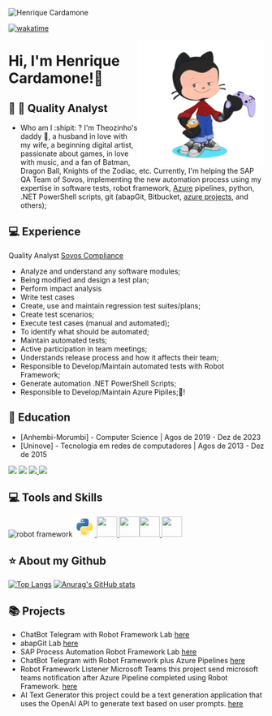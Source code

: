 <p align="left"><img src="https://komarev.com/ghpvc/?username=hcardamone&amp;label=Profile%20views&amp;color=0e75b6&amp;style=flat" alt="Henrique Cardamone" style="max-width: 100%;" /></p>

[![wakatime](https://wakatime.com/badge/user/8a01f836-1a55-4de2-8960-243fb914b697.svg)](https://wakatime.com/@8a01f836-1a55-4de2-8960-243fb914b697)

<img align="right" height="250" src="https://github.com/hcardamone/commun-imagecontents/blob/main/octocat-1656505344825.png" />

# Hi, I'm Henrique Cardamone!:metal:

## :muscle: :robot: Quality Analyst

- Who am I :shipit: ? I'm Theozinho's daddy 💙, a husband in love with my wife, a beginning digital artist, passionate about games, in love with music, and a fan of Batman, Dragon Ball, Knights of the Zodiac, etc.
Currently, I'm helping the SAP QA Team of Sovos, implementing the new automation process using my expertise in software tests, robot framework, [Azure](https://azure.microsoft.com/pt-br/) pipelines, python, .NET PowerShell scripts, git (abapGit, Bitbucket, [azure projects](azure.com/robotframework-selenium-roboCopChatBot-automation), and others);

## 💻 Experience

Quality Analyst
[Sovos Compliance](https://sovos.com/")
- Analyze and understand any software modules;
- Being modified and design a test plan;
- Perform impact analysis
- Write test cases
- Create, use and maintain regression test suites/plans;
- Create test scenarios;
- Execute test cases (manual and automated);
- To identify what should be automated;
- Maintain automated tests;
- Active participation in team meetings;
- Understands release process and how it affects their team;
- Responsible to Develop/Maintain automated tests with Robot Framework;
- Generate automation .NET PowerShell Scripts;
- Responsible to Develop/Maintain Azure Pipiles;:robot:!

## 📝 Education

- [Anhembi-Morumbi] - Computer Science | Agos de 2019 - Dez de 2023
- [Uninove] - Tecnologia em redes de computadores | Agos de 2013 - Dez de 2015

<p></p>
<div>
    <a href="mailto:henrique.cardamonetec@gmail.com"><img src="https://img.shields.io/badge/Gmail-D14836?style=for-the-badge&logo=gmail&logoColor=white" target="_blank" /></a>
    <a href="https://www.linkedin.com/in/henriquecardamone" target="_blank"><img src="https://img.shields.io/badge/-LinkedIn-%230077B5?style=for-the-badge&logo=linkedin&logoColor=white" target="_blank" /></a>
    <a href="mailto:henrique.cardamonetec@hotmail.com">
        <img src="https://img.shields.io/badge/Microsoft_Outlook-0078D4?style=for-the-badge&amp;logo=microsoft-outlook&amp;logoColor=white" style="max-width: 100%;" />
        <a href="https://gitlab.com/henrique.cardamonetec"><img src="https://img.shields.io/badge/GitLab-330F63?style=for-the-badge&amp;logo=gitlab&amp;logoColor=white" style="max-width: 100%;" /> </a>
    </a>
</div>


## 💻 Tools and Skills

<img
    src="https://camo.githubusercontent.com/7deda4901a446c74e93e7fd33bea431495932e49d60414ed5be8ee84c447f779/68747470733a2f2f75706c6f61642e77696b696d656469612e6f72672f77696b6970656469612f636f6d6d6f6e732f652f65342f526f626f742d6672616d65776f726b2d6c6f676f2e706e67"
    alt="robot framework"
    width="40"
    height="40"
    data-canonical-src="https://upload.wikimedia.org/wikipedia/commons/e/e4/Robot-framework-logo.png"
    style="max-width: 100%;"
/> <a href="https://www.docker.com/" rel="nofollow"> </a> <a href="https://www.python.org" rel="nofollow"><img src="https://raw.githubusercontent.com/devicons/devicon/master/icons/python/python-original.svg" alt="python" width="40" height="40" style="max-width: 100%;" /> <img src="https://upload.wikimedia.org/wikipedia/commons/thumb/5/59/SAP_2011_logo.svg/256px-SAP_2011_logo.svg.png" width="40" height="40" /> <img src="https://cdn.jsdelivr.net/gh/devicons/devicon/icons/git/git-plain.svg" width="40" height="40" /><img src="https://cdn.jsdelivr.net/gh/devicons/devicon/icons/azure/azure-original.svg" width="40" height="40" /> <img src="https://cdn.jsdelivr.net/gh/devicons/devicon/icons/microsoftsqlserver/microsoftsqlserver-plain-wordmark.svg" width="40" height="40" /> </a>

## ⭐ About my Github

<!-- <div>
    <a href="https://github.com/hcardamone">
        <img src="https://github-readme-stats.vercel.app/api/top-langs/?username=hcardamone&exclude_repo=github-readme-stats&theme=prussian" style="max-width: 100%;/>
        <a href="https://github.com/hcardamone"><img height="180em" src="https://github-readme-stats.vercel.app/api?username=hcardamone&show_icons=true&theme=prussian&include_all_commits=true&count_private=true" /> </a>
    </a>
</div> -->

[![Top Langs](https://github-readme-stats.vercel.app/api/top-langs/?username=hcardamone&show_icons=true&theme=outrun)](https://github.com/anuraghazra/github-readme-stats)
[![Anurag's GitHub stats](https://github-readme-stats.vercel.app/api?username=hcardamone&show_icons=true&theme=outrun)](https://github.com/hcardamone/github-readme-stats)
<!-- ![](https://github-readme-stats.vercel.app/api/wakatime?username=hcardamone&api_domain=wakapi.dev&bg_color=2D3748&title_color=2F855A&icon_color=2F855A&text_color=ffffff&custom_title=Wakapi%20Week%20Stats&layout=compact)
[![Henrique's wakatime stats](https://github-readme-stats.vercel.app/api/wakatime?username=hcardamone)](https://github.com/hcardamone/github-readme-stats) -->



## :books: Projects

- ChatBot Telegram with Robot Framework Lab [here](https://github.com/hcardamone/robotframework-roboCopChatBot-Telegram)
- abapGit Lab [here](https://github.com/hcardamone/sap-abap-projects)
- SAP Process Automation Robot Framework Lab [here](https://github.com/hcardamone/sap-automation-poc)
- ChatBot Telegram with Robot Framework plus Azure Pipelines [here](https://dev.azure.com/hcardamone/_git/RF%20Selenium%20roboCopChatBot)
- Robot Framework Listener Microsoft Teams this project send microsoft teams notification after Azure Pipeline completed using Robot Framework. [here](https://dev.azure.com/hcardamone/_git/RobotFrameworkListenerTeams)
- AI Text Generator this project could be a text generation application that uses the OpenAI API to generate text based on user prompts. [here](https://github.com/hcardamone/AITextGenerator.git)

<!---
hcardamone/hcardamone is a ✨ special ✨ repository because its `README.md` (this file) appears on your GitHub profile.
You can click the Preview link to take a look at your changes.
--->
